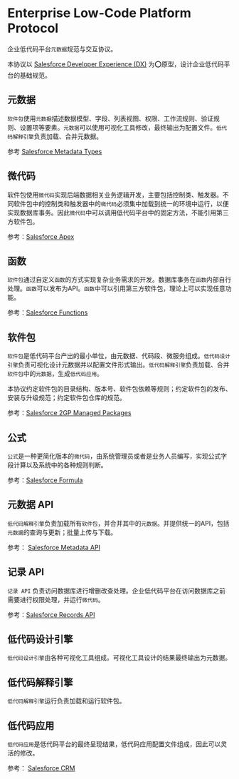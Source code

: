 # Enterprise Low-Code Platform Protocol

企业低代码平台`元数据`规范与交互协议。

本协议以 [Salesforce Developer Experience (DX)](https://developer.salesforce.com/developer-centers/developer-experience) 为⭕原型，设计企业低代码平台的基础规范。

## 元数据

`软件包`使用`元数据`描述数据模型、字段、列表视图、权限、工作流规则、验证规则、设置项等要素。`元数据`可以使用可视化工具修改，最终输出为配置文件。`低代码解释引擎`负责加载、合并元数据。

参考 [Salesforce Metadata Types](https://developer.salesforce.com/docs/atlas.en-us.api_meta.meta/api_meta/meta_types_list.htm)

## 微代码

软件包使用`微代码`实现后端数据相关业务逻辑开发，主要包括控制类、触发器。不同软件包中的控制类和触发器中的`微代码`必须集中加载到统一的环境中运行，以便实现数据库事务。因此`微代码`中可以调用低代码平台中的固定方法，不能引用第三方软件包。

参考：[Salesforce Apex](https://developer.salesforce.com/docs/atlas.en-us.apexcode.meta/apexcode/apex_intro_what_is_apex.htm)

## 函数

`软件包`通过自定义`函数`的方式实现复杂业务需求的开发。数据库事务在`函数`内部自行处理。`函数`可以发布为API。`函数`中可以引用第三方软件包，理论上可以实现任意功能。

参考：[Salesforce Functions](https://developer.salesforce.com/docs/platform/functions/overview)

## 软件包

`软件包`是低代码平台产出的最小单位，由元数据、代码段、微服务组成。`低代码设计引擎`负责可视化设计元数据并以配置文件形式输出。`低代码解释引擎`负责加载、合并`软件包`中的`元数据`，生成`低代码应用`。

本协议约定软件包的目录结构、版本号、软件包依赖等规则；约定软件包的发布、安装与升级规范；约定软件包仓库的规范。

参考：[Salesforce 2GP Managed Packages](https://developer.salesforce.com/docs/atlas.en-us.sfdx_dev.meta/sfdx_dev/sfdx_dev_dev2gp_comparison.htm)

## 公式

`公式`是一种更简化版本的`微代码`，由系统管理员或者是业务人员编写，实现公式字段计算以及系统中的各种规则判断。

参考：[Salesforce Formula](https://help.salesforce.com/s/articleView?id=customize_formuladef.htm&type=5&language=en_US)

## 元数据 API

`低代码解释引擎`负责加载所有`软件包`，并合并其中的`元数据`。并提供统一的API，包括`元数据`的查询与更新；批量上传与下载。

参考： [Salesforce Metadata API](https://developer.salesforce.com/docs/atlas.en-us.api_meta.meta/api_meta/meta_intro.htm)

## 记录 API

`记录 API` 负责访问数据库进行增删改查处理。企业低代码平台在访问数据库之前需要进行权限处理，并运行`微代码`。

参考：[Salesforce Records API](https://developer.salesforce.com/docs/atlas.en-us.api_rest.meta/api_rest/using_resources_working_with_records.htm)

## 低代码设计引擎

`低代码设计引擎`由各种可视化工具组成。可视化工具设计的结果最终输出为元数据。

## 低代码解释引擎

`低代码解释引擎`运行负责加载和运行软件包。

## 低代码应用

`低代码应用`是低代码平台的最终呈现结果，低代码应用配置文件组成，因此可以灵活的修改。

参考： [Salesforce CRM](https://www.salesforce.com/crm/)
